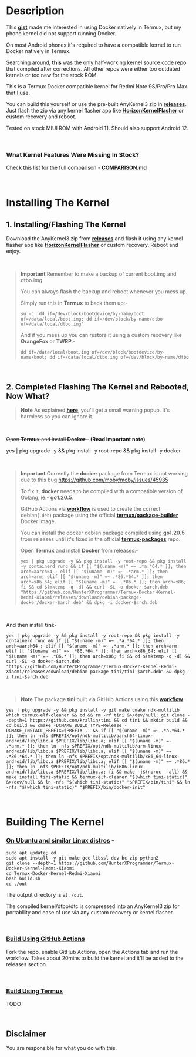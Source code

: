 # Description
This **[gist](https://gist.github.com/FreddieOliveira/efe850df7ff3951cb62d74bd770dce27)** made me interested in using Docker natively in Termux, but my phone kernel did not support running Docker.

On most Android phones it's required to have a compatible kernel to run Docker natively in Termux.

Searching around, **[this](https://github.com/ProjectVelvet/kernel_xiaomi_sm6250)** was the only half-working kernel source code repo that compiled after corrections. All other repos were either too outdated kernels or too new for the stock ROM.

This is a Termux Docker compatible kernel for Redmi Note 9S/Pro/Pro Max that I use.

You can build this yourself or use the pre-built AnyKernel3 zip in **[releases](https://github.com/HunterXProgrammer/Termux-Docker-Kernel-Redmi-Xiaomi/releases)**. Just flash the zip via any kernel flasher app like **[HorizonKernelFlasher](https://github.com/libxzr/HorizonKernelFlasher)** or custom recovery and reboot.

Tested on stock MIUI ROM with Android 11. Should also support Android 12.

<br>

### What Kernel Features Were Missing In Stock?
Check this list for the full comparison - **[COMPARISON.md](https://github.com/HunterXProgrammer/Termux-Docker-Kernel-Redmi-Xiaomi/blob/redmi-note-9/COMPARISON.md)**

<br>

# Installing The Kernel
## 1. Installing/Flashing The Kernel
Download the AnyKernel3 zip from **[releases](https://github.com/HunterXProgrammer/Termux-Docker-Kernel-Redmi-Xiaomi/releases)** and flash it using any kernel flasher app like **[HorizonKernelFlasher](https://github.com/libxzr/HorizonKernelFlasher)** or custom recovery. Reboot and enjoy.

<br>

> **Important**
> Remember to make a backup of current boot.img and dtbo.img
>
> You can always flash the backup and reboot whenever you mess up.
>
> Simply run this in **Termux** to back them up:-
>
>     su -c 'dd if=/dev/block/bootdevice/by-name/boot of=/data/local/boot.img; dd if=/dev/block/by-name/dtbo of=/data/local/dtbo.img'
> 
> And if you mess up you can restore it using a custom recovery like **OrangeFox** or **TWRP**:-
>
>     dd if=/data/local/boot.img of=/dev/block/bootdevice/by-name/boot; dd if=/data/local/dtbo.img of=/dev/block/by-name/dtbo

<br>

## 2. Completed Flashing The Kernel and Rebooted, Now What?
> **Note**
> As explained **[here](https://gist.github.com/FreddieOliveira/efe850df7ff3951cb62d74bd770dce27/#netnetfilterxt_qtaguidc)**, you'll get a small warning popup. It's harmless so you can ignore it.

<br>

~~Open **Termux** and install **Docker**:-~~ **(Read important note)**

 ~~yes | pkg upgrade -y && pkg install -y root-repo && pkg install -y docker~~

<br>

> **Important**
> Currently the **docker** package from Termux is not working due to this bug https://github.com/moby/moby/issues/45935
>
> To fix it, **docker** needs to be compiled with a compatible version of Golang, ie:- **go1.20.5**.
>
> GitHub Actions via **[workflow](https://github.com/HunterXProgrammer/Termux-Docker-Kernel-Redmi-Xiaomi/blob/main/.github/workflows/build_debian_package_docker.yml)** is used to create the correct debian(`.deb`) package using the official **[termux/package-builder](https://hub.docker.com/r/termux/package-builder)** Docker image.
>
> You can install the docker debian package compiled using **go1.20.5** from releases until it's fixed in the official **[termux-packages](https://github.com/termux/termux-packages)** repo.
>
> Open **Termux** and install **Docker** from releases:-
>
>     yes | pkg upgrade -y && pkg install -y root-repo && pkg install -y containerd runc && if [[ "$(uname -m)" =~ .*a.*64.* ]]; then arch=aarch64 ; elif [[ "$(uname -m)" =~ .*arm.* ]]; then arch=arm; elif [[ "$(uname -m)" =~ .*86.*64.* ]]; then arch=x86_64; elif [[ "$(uname -m)" =~ .*86.* ]]; then arch=x86; fi && cd $(mktemp -q -d) && curl -SL -o docker-$arch.deb "https://github.com/HunterXProgrammer/Termux-Docker-Kernel-Redmi-Xiaomi/releases/download/debian-package-docker/docker-$arch.deb" && dpkg -i docker-$arch.deb

<br>

And then install **tini**:-

    yes | pkg upgrade -y && pkg install -y root-repo && pkg install -y containerd runc && if [[ "$(uname -m)" =~ .*a.*64.* ]]; then arch=aarch64 ; elif [[ "$(uname -m)" =~ .*arm.* ]]; then arch=arm; elif [[ "$(uname -m)" =~ .*86.*64.* ]]; then arch=x86_64; elif [[ "$(uname -m)" =~ .*86.* ]]; then arch=x86; fi && cd $(mktemp -q -d) && curl -SL -o docker-$arch.deb "https://github.com/HunterXProgrammer/Termux-Docker-Kernel-Redmi-Xiaomi/releases/download/debian-package-tini/tini-$arch.deb" && dpkg -i tini-$arch.deb

<br>

> **Note**
> The package **tini** built via GitHub Actions using this **[workflow](https://github.com/HunterXProgrammer/Termux-Docker-Kernel-Redmi-Xiaomi/blob/main/.github/workflows/build_debian_package_tini.yml)**.

    yes | pkg upgrade -y && pkg install -y git make cmake ndk-multilib which termux-elf-cleaner && cd && rm -rf tini &>/dev/null; git clone --depth=1 https://github.com/krallin/tini && cd tini && mkdir build && cd build && cmake -DCMAKE_BUILD_TYPE=Release -DCMAKE_INSTALL_PREFIX=$PREFIX .. && if [[ "$(uname -m)" =~ .*a.*64.* ]]; then ln -nfs $PREFIX/opt/ndk-multilib/aarch64-linux-android/lib/libc.a $PREFIX/lib/libc.a; elif [[ "$(uname -m)" =~ .*arm.* ]]; then ln -nfs $PREFIX/opt/ndk-multilib/arm-linux-android/lib/libc.a $PREFIX/lib/libc.a; elif [[ "$(uname -m)" =~ .*86.*64.* ]]; then ln -nfs $PREFIX/opt/ndk-multilib/x86_64-linux-android/lib/libc.a $PREFIX/lib/libc.a; elif [[ "$(uname -m)" =~ .*86.* ]]; then ln -nfs $PREFIX/opt/ndk-multilib/i686-linux-android/lib/libc.a $PREFIX/lib/libc.a; fi && make -j$(nproc --all) && make install tini-static && termux-elf-cleaner "$(which tini-static)" &>/dev/null && ln -nfs "$(which tini-static)" "$PREFIX/bin/tini" && ln -nfs "$(which tini-static)" "$PREFIX/bin/docker-init"

<br>

# Building The Kernel
### <ins>On Ubuntu and similar Linux distros</ins> -

    sudo apt update; cd
    sudo apt install -y git make gcc libssl-dev bc zip python2
    git clone --depth=1 https://github.com/HunterXProgrammer/Termux-Docker-Kernel-Redmi-Xiaomi
    cd Termux-Docker-Kernel-Redmi-Xiaomi
    bash build.sh
    cd ./out

The output directory is at `./out`.

The compiled kernel/dtbo/dtc is compressed into an AnyKernel3 zip for portability and ease of use via any custom recovery or kernel flasher.

<br>

### <ins>Build Using GitHub Actions</ins>
Fork the repo, enable GitHub Actions, open the Actions tab and run the workflow. Takes about 20mins to build the kernel and it'll be added to the releases section.

<br>

### <ins>Build Using Termux</ins>
TODO

<br>

## Disclaimer
You are responsible for what you do with this.






